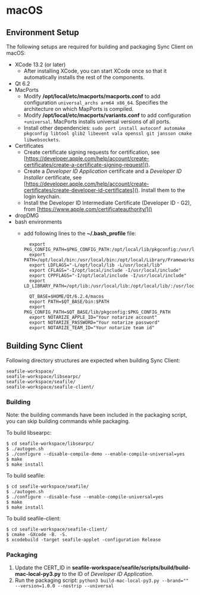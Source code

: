 # macOS

## Environment Setup

The following setups are required for building and packaging Sync Client on macOS:

* XCode 13.2 (or later)
    * After installing XCode, you can start XCode once so that it automatically installs the rest of the components.
* Qt 6.2
* MacPorts
    * Modify __/opt/local/etc/macports/macports.conf__ to add configuration `universal_archs arm64 x86_64`. Specifies the architecture on which MapPorts is compiled.
    * Modify __/opt/local/etc/macports/variants.conf__ to add configuration `+universal`. MacPorts installs universal versions of all ports.
    * Install other dependencies: `sudo port install autoconf automake pkgconfig libtool glib2 libevent vala openssl git jansson cmake libwebsockets`.
* Certificates
    * Create certificate signing requests for certification, see [https://developer.apple.com/help/account/create-certificates/create-a-certificate-signing-request]().
    * Create a _Developer ID Application_ certificate and a _Developer ID Installer_ certificate, see [https://developer.apple.com/help/account/create-certificates/create-developer-id-certificates](). Install them to the login keychain.
    * Install the Developer ID Intermediate Certificate (Developer ID - G2), from [https://www.apple.com/certificateauthority/]()
* dropDMG
* bash environments
    * add following lines to the __~/.bash_profile__ file:

            export PKG_CONFIG_PATH=$PKG_CONFIG_PATH:/opt/local/lib/pkgconfig:/usr/local/lib/pkgconfig
            export PATH=/opt/local/bin:/usr/local/bin:/opt/local/Library/Frameworks/Python.framework/Versions/3.10/bin:$PATH
            export LDFLAGS="-L/opt/local/lib -L/usr/local/lib"
            export CFLAGS="-I/opt/local/include -I/usr/local/include"
            export CPPFLAGS="-I/opt/local/include -I/usr/local/include"
            export LD_LIBRARY_PATH=/opt/lib:/usr/local/lib:/opt/local/lib/:/usr/local/lib/:$LD_LIBRARY_PATH

            QT_BASE=$HOME/Qt/6.2.4/macos
            export PATH=$QT_BASE/bin:$PATH
            export PKG_CONFIG_PATH=$QT_BASE/lib/pkgconfig:$PKG_CONFIG_PATH
            export NOTARIZE_APPLE_ID="Your notarize account"
            export NOTARIZE_PASSWORD="Your notarize password"
            export NOTARIZE_TEAM_ID="Your notarize team id"

## Building Sync Client

Following directory structures are expected when building Sync Client:

```
seafile-workspace/
seafile-workspace/libsearpc/
seafile-workspace/seafile/
seafile-workspace/seafile-client/
```

### Building

Note: the building commands have been included in the packaging script, you can skip building commands while packaging.

To build libsearpc:

```
$ cd seafile-workspace/libsearpc/
$ ./autogen.sh
$ ./configure --disable-compile-demo --enable-compile-universal=yes
$ make
$ make install
```

To build seafile:

```
$ cd seafile-workspace/seafile/
$ ./autogen.sh
$ ./configure --disable-fuse --enable-compile-universal=yes
$ make
$ make install
```

To build seafile-client:

```
$ cd seafile-workspace/seafile-client/
$ cmake -GXcode -B. -S.
$ xcodebuild -target seafile-applet -configuration Release
```

### Packaging

1. Update the CERT_ID in __seafile-workspace/seafile/scripts/build/build-mac-local-py3.py__ to the ID of _Developer ID Application_.
2. Run the packaging script: `python3 build-mac-local-py3.py --brand="" --version=1.0.0 --nostrip --universal`
